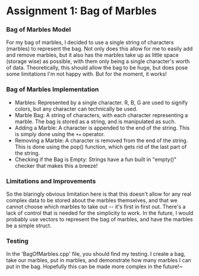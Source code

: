 # Assignment 1: Bag of Marbles

### Bag of Marbles Model

For my bag of marbles, I decided to use a single string of characters (marbles) to represent the bag. Not only does this allow for me to easily add and remove marbles, but it also has the marbles take up as little space (storage wise) as possible, with them only being a single character's worth of data. Theoretically, this should allow the bag to be huge, but does pose some limitations I'm not happy with. But for the moment, it works!

### Bag of Marbles Implementation

- Marbles: Represented by a single character. R, B, G are used to signify colors, but any character can technically be used.
- Marble Bag: A string of characters, with each character representing a marble. The bag is stored as a string, and is manipulated as such.
- Adding a Marble: A character is appended to the end of the string. This is simply done using the `+=` operator.
- Removing a Marble: A character is removed from the end of the string. This is done using the pop() function, which gets rid of the last part of the string.
- Checking if the Bag is Empty: Strings have a fun built in "empty()" checker that makes this a breeze!

### Limitations and Improvements

So the blaringly obvious limitation here is that this doesn't allow for any real complex data to be stored about the marbles themselves, and that we cannot choose which marbles to take out -- it's first in first out. There's a lack of control that is needed for the simplicity to work. In the future, I would probably use vectors to represent the bag of marbles, and have the marbles be a simple struct.

### Testing

In the 'BagOfMarbles.cpp' file, you should find my testing. I create a bag, take our marbles, put in marbles, and demonstrate how many marbles I can put in the bag. Hopefully this can be made more complex in the future!~
